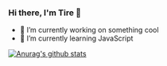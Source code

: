 ### Hi there, I'm Tire 👋

<!--
**tirelyl/tirelyl** is a ✨ _special_ ✨ repository because its `README.md` (this file) appears on your GitHub profile.
-->

- 🔭 I’m currently working on something cool
- 🌱 I’m currently learning JavaScript

[![Anurag's github stats](https://github-readme-stats.vercel.app/api?username=tirelyl)](https://github.com/anuraghazra/github-readme-stats)

